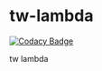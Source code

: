 # tw-lambda

[![Codacy Badge](https://api.codacy.com/project/badge/Grade/4f38b9fe703846c186a0fcdcbe1a9fd4)](https://app.codacy.com/manual/jianhan/tw-lambda?utm_source=github.com&utm_medium=referral&utm_content=jianhan/tw-lambda&utm_campaign=Badge_Grade_Dashboard)

tw lambda
